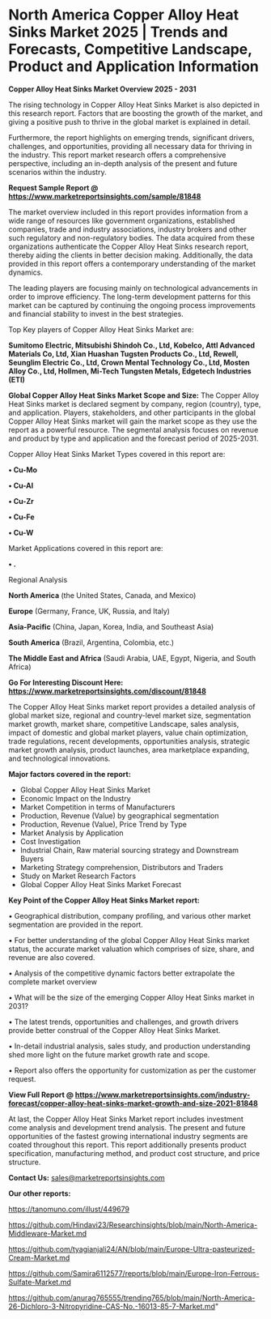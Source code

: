 # North America Copper Alloy Heat Sinks Market 2025 | Trends and Forecasts, Competitive Landscape, Product and Application Information

<Strong> Copper Alloy Heat Sinks Market Overview 2025 - 2031</strong>

The rising technology in Copper Alloy Heat Sinks Market is also depicted in this research report. Factors that are boosting the growth of the market, and giving a positive push to thrive in the global market is explained in detail.

Furthermore, the report highlights on emerging trends, significant drivers, challenges, and opportunities, providing all necessary data for thriving in the industry. This report market research offers a comprehensive perspective, including an in-depth analysis of the present and future scenarios within the industry.

<strong>Request Sample Report @ <a href=https://www.marketreportsinsights.com/sample/81848>https://www.marketreportsinsights.com/sample/81848</a></strong>

The market overview included in this report provides information from a wide range of resources like government organizations, established companies, trade and industry associations, industry brokers and other such regulatory and non-regulatory bodies. The data acquired from these organizations authenticate the Copper Alloy Heat Sinks research report, thereby aiding the clients in better decision making. Additionally, the data provided in this report offers a contemporary understanding of the market dynamics.

The leading players are focusing mainly on technological advancements in order to improve efficiency. The long-term development patterns for this market can be captured by continuing the ongoing process improvements and financial stability to invest in the best strategies.

Top Key players of Copper Alloy Heat Sinks Market are:

<strong>Sumitomo Electric, Mitsubishi Shindoh Co., Ltd, Kobelco, Attl Advanced Materials Co, Ltd, Xian Huashan Tugsten Products Co., Ltd, Rewell, Seunglim Electric Co., Ltd, Crown Mental Technology Co., Ltd, Mosten Alloy Co., Ltd, Hollmen, Mi-Tech Tungsten Metals, Edgetech Industries (ETI)</strong>

<strong><b>Global Copper Alloy Heat Sinks Market Scope and Size:</b></strong>
The Copper Alloy Heat Sinks market is declared segment by company, region (country), type, and application. Players, stakeholders, and other participants in the global Copper Alloy Heat Sinks market will gain the market scope as they use the report as a powerful resource. The segmental analysis focuses on revenue and product by type and application and the forecast period of 2025-2031.

Copper Alloy Heat Sinks Market Types covered in this report are:

<strong>• Cu-Mo

• Cu-Al

• Cu-Zr

• Cu-Fe

• Cu-W</strong>

Market Applications covered in this report are:

<strong>• .</strong> 

Regional Analysis

<strong>North America</strong> (the United States, Canada, and Mexico)

<strong>Europe</strong> (Germany, France, UK, Russia, and Italy)

<strong>Asia-Pacific</strong> (China, Japan, Korea, India, and Southeast Asia)

<strong>South America</strong> (Brazil, Argentina, Colombia, etc.)

<strong>The Middle East and Africa</strong> (Saudi Arabia, UAE, Egypt, Nigeria, and South Africa)

<strong>Go For Interesting Discount Here: <a href=https://www.marketreportsinsights.com/discount/81848>https://www.marketreportsinsights.com/discount/81848</a></strong>

The Copper Alloy Heat Sinks market report provides a detailed analysis of global market size, regional and country-level market size, segmentation market growth, market share, competitive Landscape, sales analysis, impact of domestic and global market players, value chain optimization, trade regulations, recent developments, opportunities analysis, strategic market growth analysis, product launches, area marketplace expanding, and technological innovations.

<strong><b>Major factors covered in the report:</b></strong>
<ul>
  <li>Global Copper Alloy Heat Sinks Market </li>
  <li>Economic Impact on the Industry</li>
  <li>Market Competition in terms of Manufacturers</li>
  <li>Production, Revenue (Value) by geographical segmentation</li>
  <li>Production, Revenue (Value), Price Trend by Type</li>
  <li>Market Analysis by Application</li>
  <li>Cost Investigation</li>
  <li>Industrial Chain, Raw material sourcing strategy and Downstream Buyers</li>
  <li>Marketing Strategy comprehension, Distributors and Traders</li>
  <li>Study on Market Research Factors</li>
  <li>Global Copper Alloy Heat Sinks Market Forecast</li>
</ul>

<strong><b>Key Point of the Copper Alloy Heat Sinks Market report:</b></strong>

• Geographical distribution, company profiling, and various other market segmentation are provided in the report.

• For better understanding of the global Copper Alloy Heat Sinks market status, the accurate market valuation which comprises of size, share, and revenue are also covered.

• Analysis of the competitive dynamic factors better extrapolate the complete market overview

• What will be the size of the emerging Copper Alloy Heat Sinks market in 2031?

• The latest trends, opportunities and challenges, and growth drivers provide better construal of the Copper Alloy Heat Sinks Market.

• In-detail industrial analysis, sales study, and production understanding shed more light on the future market growth rate and scope.

• Report also offers the opportunity for customization as per the customer request.

<strong><b>View Full Report @ <a href=https://www.marketreportsinsights.com/industry-forecast/copper-alloy-heat-sinks-market-growth-and-size-2021-81848>https://www.marketreportsinsights.com/industry-forecast/copper-alloy-heat-sinks-market-growth-and-size-2021-81848</a></b></strong>


At last, the Copper Alloy Heat Sinks Market report includes investment come analysis and development trend analysis. The present and future opportunities of the fastest growing international industry segments are coated throughout this report. This report additionally presents product specification, manufacturing method, and product cost structure, and price structure.

<strong>Contact Us:</strong>
sales@marketreportsinsights.com

<strong>Our other reports:</strong>

<a href=https://tanomuno.com/illust/449679>https://tanomuno.com/illust/449679</a>

<a href=https://github.com/Hindavi23/Researchinsights/blob/main/North-America-Middleware-Market.md>https://github.com/Hindavi23/Researchinsights/blob/main/North-America-Middleware-Market.md</a>

<a href=https://github.com/tyagianjali24/AN/blob/main/Europe-Ultra-pasteurized-Cream-Market.md>https://github.com/tyagianjali24/AN/blob/main/Europe-Ultra-pasteurized-Cream-Market.md</a>

<a href=https://github.com/Samira6112577/reports/blob/main/Europe-Iron-Ferrous-Sulfate-Market.md>https://github.com/Samira6112577/reports/blob/main/Europe-Iron-Ferrous-Sulfate-Market.md</a>

<a href=https://github.com/anurag765555/trending765/blob/main/North-America-26-Dichloro-3-Nitropyridine-CAS-No.-16013-85-7-Market.md>https://github.com/anurag765555/trending765/blob/main/North-America-26-Dichloro-3-Nitropyridine-CAS-No.-16013-85-7-Market.md</a>"
